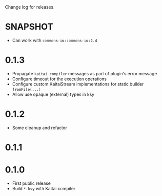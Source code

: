 Change log for releases.

# SNAPSHOT

* Can work with `commons-io:commons-io:2.4`

# 0.1.3

* Propagate `kaitai_compiler` messages as part of plugin's error message
* Configure timeout for the execution operations
* Configure custom KaitaiStream implementations for static builder `fromFile(...)`
* Allow use opaque (external) types in ksy

# 0.1.2

* Some cleanup and refactor

# 0.1.1

# 0.1.0

* First public release
* Build `*.ksy` with Kaitai compiler
